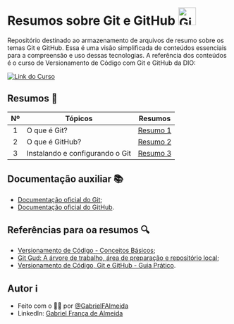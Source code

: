 # Resumos sobre Git e GitHub <img alt="Git" src="./../resumos-git-e-github/assets/imagens/git-logo.png" width="40" height="40">

Repositório destinado ao armazenamento de arquivos de resumo sobre os temas Git e GitHub. 
Essa é uma visão simplificada de conteúdos essenciais para a compreensão e uso dessas tecnologias. 
A referência dos conteúdos é o curso de Versionamento de Código com Git e GitHub da DIO:

[![Link do Curso](https://img.shields.io/badge/Acesse%20o%20curso-81599F?style=for-the-badge&logo=git&logoColor=D9ECFF&logoSize=auto&label=Git&labelColor=81599F&color=3CD4D9)](https://web.dio.me/course/versionamento-de-codigo-com-git-e-github/learning/f3cbaa66-efbd-4c25-842e-2069c188c066) 

## Resumos 📄
| Nº | Tópicos | Resumos |
| -------- | -------- | --------- |
| <div align="center">1</div> | O que é Git? | [Resumo 1](https://github.com/GabrielFAlmeida/resumos-git-e-github/blob/main/resumos/resumo-1-o-que-git.md) |
| <div align="center">2</div> | O que é GitHub? | [Resumo 2](https://github.com/GabrielFAlmeida/resumos-git-e-github/blob/main/resumos/resumo-2-o-que-github.md) |
| <div align="center">3</div> | Instalando e configurando o Git | [Resumo 3](https://github.com/GabrielFAlmeida/resumos-git-e-github/blob/main/resumos/resumo-3-instalando-e-configurando-o-git.md) |

## Documentação auxiliar 📚
- [Documentação oficial do Git](https://git-scm.com/doc);
- [Documentação oficial do GitHub](https://docs.github.com/pt).

## Referências para oa resumos 🔍
- [Versionamento de Código - Conceitos Básicos](https://www.dio.me/articles/versionamento-de-codigo-conceitos-basicos);
- [Git Gud: A árvore de trabalho, área de preparação e repositório local](https://medium.com/@lucasmaurer/git-gud-the-working-tree-staging-area-and-local-repo-a1f0f4822018);
- [Versionamento de Código, Git e GitHub - Guia Prático](https://www.dio.me/articles/versionamento-de-codigo-git-e-github-guia-pratico).

## Autor ℹ️

- Feito com o 🫶🏻 por [@GabrielFAlmeida](https://github.com/GabrielFAlmeida)
- LinkedIn: [Gabriel França de Almeida](https://www.linkedin.com/in/gabriel-frnca/)